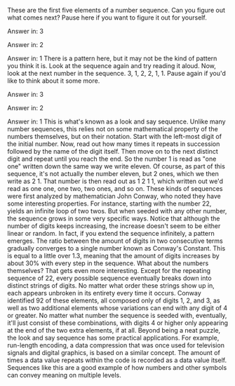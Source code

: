 
These are the first five elements
of a number sequence.
Can you figure out what comes next?
Pause here if you want 
to figure it out for yourself.

Answer in: 3

Answer in: 2

Answer in: 1
There is a pattern here,
but it may not be the kind
of pattern you think it is.
Look at the sequence again
and try reading it aloud.
Now, look at the next number
in the sequence.
3, 1, 2, 2, 1, 1.
Pause again if you&#39;d like to think
about it some more.

Answer in: 3

Answer in: 2

Answer in: 1
This is what&#39;s known as
a look and say sequence.
Unlike many number sequences,
this relies not on some mathematical
property of the numbers themselves,
but on their notation.
Start with the left-most digit
of the initial number.
Now, read out how many times 
it repeats in succession
followed by the name of the digit itself.
Then move on to the next distinct digit
and repeat until you reach the end.
So the number 1 is read as &quot;one one&quot;
written down the same way 
we write eleven.
Of course, as part of this sequence,
it&#39;s not actually the number eleven,
but 2 ones,
which we then write as 2 1.
That number is then read out
as 1 2 1 1,
which written out we&#39;d read as
one one, one two, two ones, and so on.
These kinds of sequences were first
analyzed by mathematician John Conway,
who noted they have 
some interesting properties.
For instance, starting with the number 22,
yields an infinite loop of two twos.
But when seeded with any other number,
the sequence grows in some
very specific ways.
Notice that although the number
of digits keeps increasing,
the increase doesn&#39;t seem
to be either linear or random.
In fact, if you extend the sequence
infinitely, a pattern emerges.
The ratio between the amount of digits
in two consecutive terms
gradually converges to a single number
known as Conway&#39;s Constant.
This is equal to a little over 1.3,
meaning that the amount of digits
increases by about 30%
with every step in the sequence.
What about the numbers themselves?
That gets even more interesting.
Except for the repeating sequence of 22,
every possible sequence eventually breaks
down into distinct strings of digits.
No matter what order these strings
show up in,
each appears unbroken in its entirety
every time it occurs.
Conway identified 92 of these elements,
all composed only of digits 1, 2, and 3,
as well as two additional elements
whose variations
can end with any digit of 4 or greater.
No matter what number the sequence
is seeded with,
eventually, it&#39;ll just consist
of these combinations,
with digits 4 or higher only appearing
at the end of the two extra elements,
if at all.
Beyond being a neat puzzle,
the look and say sequence
has some practical applications.
For example, run-length encoding,
a data compression that was once used for
television signals and digital graphics,
is based on a similar concept.
The amount of times a data value repeats
within the code
is recorded as a data value itself.
Sequences like this are a good example
of how numbers and other symbols
can convey meaning on multiple levels.
